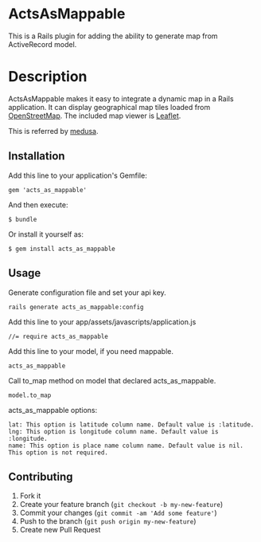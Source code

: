 # ActsAsMappable

This is a Rails plugin for adding the ability to generate map from ActiveRecord model.

# Description

ActsAsMappable makes it easy to integrate a dynamic map in a Rails application. It can display geographical map tiles loaded from [OpenStreetMap][]. The included map viewer is [Leaflet][].

This is referred by [medusa](https://github.com/misasa/medusa "follow instruction").

[OpenStreetMap]: https://www.openstreetmap.org   "OpenStreetMap"
[leaflet]: https://leafletjs.com/ "Leaflet"
[medusa]: https://github.com/misasa/medusa/        "Medusa"


## Installation

Add this line to your application's Gemfile:

    gem 'acts_as_mappable'

And then execute:

    $ bundle

Or install it yourself as:

    $ gem install acts_as_mappable

## Usage

Generate configuration file and set your api key.

    rails generate acts_as_mappable:config

Add this line to your app/assets/javascripts/application.js

    //= require acts_as_mappable

Add this line to your model, if you need mappable.

    acts_as_mappable

Call to_map method on model that declared acts_as_mappable.

    model.to_map

acts_as_mappable options:

    lat: This option is latitude column name. Default value is :latitude.
    lng: This option is longitude column name. Default value is :longitude.
    name: This option is place name column name. Default value is nil. This option is not required.

## Contributing

1. Fork it
2. Create your feature branch (`git checkout -b my-new-feature`)
3. Commit your changes (`git commit -am 'Add some feature'`)
4. Push to the branch (`git push origin my-new-feature`)
5. Create new Pull Request
